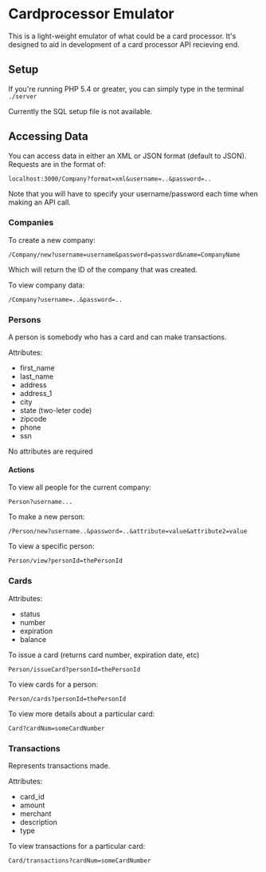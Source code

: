 Cardprocessor Emulator
======================

This is a light-weight emulator of what could be a card processor. It's designed to aid in development of a card processor API recieving end.

## Setup
If you're running PHP 5.4 or greater, you can simply type in the terminal `./server`

Currently the SQL setup file is not available.

## Accessing Data
You can access data in either an XML or JSON format (default to JSON). Requests are in the format of:

`localhost:3000/Company?format=xml&username=..&password=..`

Note that you will have to specify your username/password each time when making an API call.

### Companies
To create a new company:

`/Company/new?username=username&password=password&name=CompanyName`

Which will return the ID of the company that was created.

To view company data:

`/Company?username=..&password=..`

### Persons
A person is somebody who has a card and can make transactions.

Attributes:
* first_name
* last_name
* address
* address_1
* city
* state (two-leter code)
* zipcode
* phone
* ssn

No attributes are required


#### Actions

To view all people for the current company:

`Person?username...`

To make a new person:

`/Person/new?username..&password=..&attribute=value&attribute2=value`

To view a specific person:

`Person/view?personId=thePersonId`

### Cards

Attributes:
* status
* number
* expiration
* balance

To issue a card (returns card number, expiration date, etc)

`Person/issueCard?personId=thePersonId`

To view cards for a person:

`Person/cards?personId=thePersonId`

To view more details about a particular card:

`Card?cardNum=someCardNumber`

### Transactions
Represents transactions made.

Attributes:
* card_id
* amount
* merchant
* description
* type

To view transactions for a particular card:

`Card/transactions?cardNum=someCardNumber`
